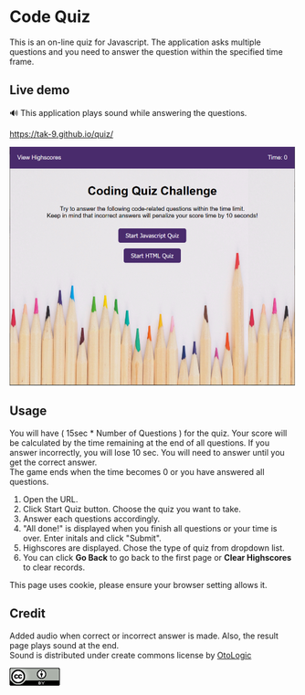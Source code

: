 # Code Quiz 
This is an on-line quiz for Javascript. The application asks multiple questions and you need to answer the question within the specified time frame. 

## Live demo
:loud_sound: This application plays sound while answering the questions. 

https://tak-9.github.io/quiz/

<img src="screen_capture.png" width="500px">


## Usage 
You will have ( 15sec * Number of Questions ) for the quiz. Your score will be calculated by the time remaining at the end of all questions. If you answer incorrectly, you will lose 10 sec. You will need to answer until you get the correct answer.  
The game ends when the time becomes 0 or you have answered all questions. 

1. Open the URL. 
2. Click Start Quiz button. Choose the quiz you want to take. 
3. Answer each questions accordingly. 
4. "All done!" is displayed when you finish all questions or your time is over. 
   Enter initals and click "Submit". 
5. Highscores are displayed. Chose the type of quiz from dropdown list. 
6. You can click **Go Back** to go back to the first page or **Clear Highscores** to clear records.

This page uses cookie, please ensure your browser setting allows it. 


## Credit 
Added audio when correct or incorrect answer is made. Also, the result page plays sound at the end.  
Sound is distributed under create commons license by [OtoLogic](https://otologic.jp/free/se/quiz01.html)

<img src=cc.png>

